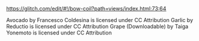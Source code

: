 https://glitch.com/edit/#!/bow-coil?path=views/index.html:73:64

Avocado by Francesco Coldesina is licensed under CC Attribution
Garlic by Reductio is licensed under CC Attribution
Grape (Downloadable) by Taiga Yonemoto is licensed under CC Attribution



